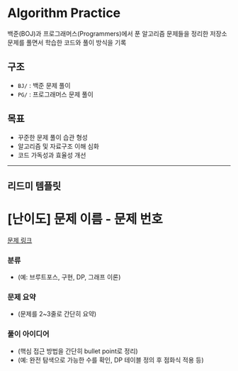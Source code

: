 # Algorithm Practice

백준(BOJ)과 프로그래머스(Programmers)에서 푼 알고리즘 문제들을 정리한 저장소  
문제를 풀면서 학습한 코드와 풀이 방식을 기록

## 구조
- `BJ/` : 백준 문제 풀이
- `PG/` : 프로그래머스 문제 풀이

## 목표
- 꾸준한 문제 풀이 습관 형성
- 알고리즘 및 자료구조 이해 심화
- 코드 가독성과 효율성 개선

---

## 리드미 템플릿

# [난이도] 문제 이름 - 문제 번호

[문제 링크](https://www.acmicpc.net/problem/문제번호)

### 분류
- (예: 브루트포스, 구현, DP, 그래프 이론)

### 문제 요약
- (문제를 2~3줄로 간단히 요약)

### 풀이 아이디어
- (핵심 접근 방법을 간단히 bullet point로 정리)
- (예: 완전 탐색으로 가능한 수를 확인, DP 테이블 정의 후 점화식 적용 등)
